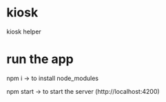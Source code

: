 # kiosk
kiosk helper

# run the app
npm i -> to install node_modules

npm start -> to start the server (http://localhost:4200)
